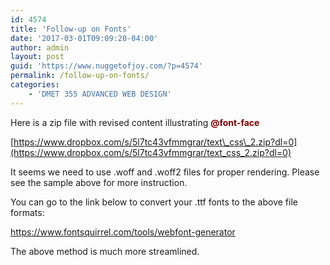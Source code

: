```yaml
---
id: 4574
title: 'Follow-up on Fonts'
date: '2017-03-01T09:09:20-04:00'
author: admin
layout: post
guid: 'https://www.nuggetofjoy.com/?p=4574'
permalink: /follow-up-on-fonts/
categories:
    - 'DMET 355 ADVANCED WEB DESIGN'
---
```


Here is a zip file with revised content illustrating **<span style="color: #800000;">@font-face</span>**

[https://www.dropbox.com/s/5l7tc43vfmmgrar/text\_css\_2.zip?dl=0](https://www.dropbox.com/s/5l7tc43vfmmgrar/text_css_2.zip?dl=0)

It seems we need to use .woff and .woff2 files for proper rendering. Please see the sample above for more instruction.

You can go to the link below to convert your .ttf fonts to the above file formats:

<https://www.fontsquirrel.com/tools/webfont-generator>

The above method is much more streamlined.